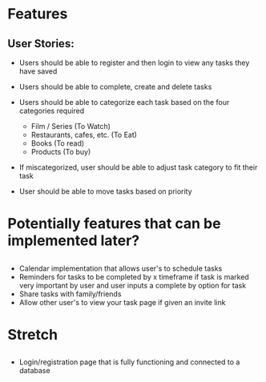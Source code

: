 # Features

## User Stories: 
- Users should be able to register and then login to view any tasks they have saved
- Users should be able to complete, create and delete tasks
- Users should be able to categorize each task based on the four categories required

  - Film / Series (To Watch)
  - Restaurants, cafes, etc. (To Eat)
  - Books (To read)
  - Products (To buy)
- If miscategorized, user should be able to adjust task category to fit their task
- User should be able to move tasks based on priority


# Potentially features that can be implemented later?
##
- Calendar implementation that allows user's to schedule tasks
- Reminders for tasks to be completed by x timeframe if task is marked very important by user and user inputs a complete by option for task
- Share tasks with family/friends
- Allow other user's to view your task page if given an invite link


# Stretch

## 
- Login/registration page that is fully functioning and connected to a database

